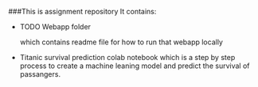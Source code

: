 ###This is assignment repository
It contains:
<ul>
<li><b></b>TODO Webapp folder</b></li>
<p> which contains readme file for how to run that webapp locally</p>
<li><b></b>Titanic survival prediction </b>colab notebook which is a step by step process to create a machine leaning model and predict the survival of passangers. </li>
